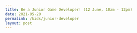 ```yaml
---
title: Be a Junior Game Developer! (12 June, 10am - 12pm)
date: 2021-05-20
permalink: /kids/junior-developer
layout: post
---
```



